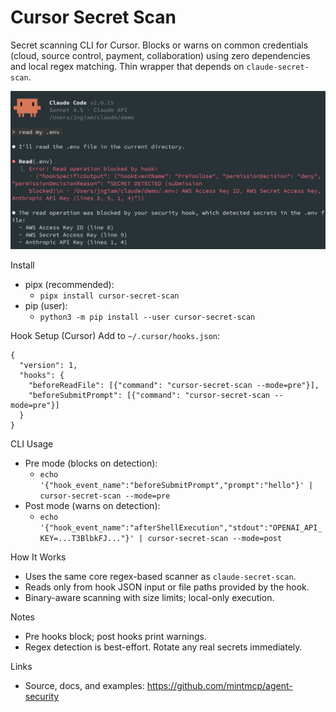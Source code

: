 Cursor Secret Scan
==================

Secret scanning CLI for Cursor. Blocks or warns on common credentials (cloud, source control, payment, collaboration) using zero dependencies and local regex matching. Thin wrapper that depends on `claude-secret-scan`.

![Claude Code blocked from reading .env file with secrets](https://github.com/mintmcp/agent-security/raw/main/assets/claude-blocked.png)

Install
- pipx (recommended):
  - `pipx install cursor-secret-scan`
- pip (user):
  - `python3 -m pip install --user cursor-secret-scan`

Hook Setup (Cursor)
Add to `~/.cursor/hooks.json`:

```
{
  "version": 1,
  "hooks": {
    "beforeReadFile": [{"command": "cursor-secret-scan --mode=pre"}],
    "beforeSubmitPrompt": [{"command": "cursor-secret-scan --mode=pre"}]
  }
}
```

CLI Usage
- Pre mode (blocks on detection):
  - `echo '{"hook_event_name":"beforeSubmitPrompt","prompt":"hello"}' | cursor-secret-scan --mode=pre`
- Post mode (warns on detection):
  - `echo '{"hook_event_name":"afterShellExecution","stdout":"OPENAI_API_KEY=...T3BlbkFJ..."}' | cursor-secret-scan --mode=post`

How It Works
- Uses the same core regex-based scanner as `claude-secret-scan`.
- Reads only from hook JSON input or file paths provided by the hook.
- Binary-aware scanning with size limits; local-only execution.

Notes
- Pre hooks block; post hooks print warnings.
- Regex detection is best-effort. Rotate any real secrets immediately.

Links
- Source, docs, and examples: https://github.com/mintmcp/agent-security
